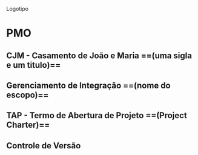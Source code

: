 Logotipo
# PMO

## CJM - Casamento de João e Maria ==(uma sigla e um titulo)==

## Gerenciamento de Integração ==(nome do escopo)==

## TAP - Termo de Abertura de Projeto ==(Project Charter)==

## Controle de Versão
<!--stackedit_data:
eyJoaXN0b3J5IjpbLTE2OTk0MTQ2NTYsMTI0MjI1MzI4OF19
-->